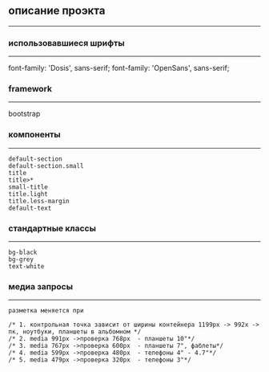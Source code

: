 ## описание проэкта

---

### использовавшиеся шрифты
---
font-family: 'Dosis', sans-serif;
font-family: 'OpenSans', sans-serif;
### framework
---
bootstrap

### компоненты
---
    default-section
    default-section.small
    title
    title>*
    small-title
    title.light
    title.less-margin
    default-text
### стандартные классы
---
    bg-black
    bg-grey
    text-white
### медиа запросы
---
    разметка меняется при

    /* 1. контрольная точка зависит от ширины контейнера 1199рх -> 992x -> пк, ноутбуки, планшеты в альбомном */
    /* 2. media 991рх ->проверка 768рх  - планшеты 10"*/
    /* 3. media 767рх ->проверка 600рх  - планшеты 7", фаблеты*/
    /* 4. media 599рх ->проверка 480рх  - телефоны 4" - 4.7"*/
    /* 5. media 479рх ->проверка 320рх  - телефоны 3"*/ 